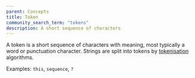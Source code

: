 ```yaml
---
parent: Concepts
title: Token
community_search_term: "tokens"
description: A short sequence of characters
---
```


A token is a short sequence of characters with meaning, most typically a word or punctuation character.
Strings are split into tokens by [tokenisation](../features/customisation/tokenisation.md) algorithms.

Examples: `this`, `sequence`, `?`
